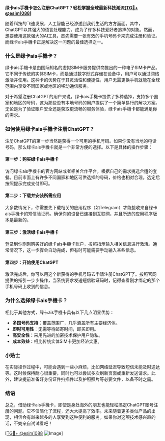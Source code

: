 **绿卡ais手機卡怎么注册ChatGPT？轻松掌握全球最新科技潮流[[TG💪+ @esim1088](https://t.me/s/esim1088)]**

随着科技的飞速发展，人工智能已经渗透到我们生活的方方面面。其中，ChatGPT以其强大的语言处理能力，成为了许多科技爱好者追捧的对象。然而，想要使用这款强大的AI工具，首先需要一张有效的手机号码卡来完成注册和验证。而绿卡ais手機卡正是解决这一问题的最佳选择之一。

### 什么是绿卡ais手機卡？

绿卡ais手機卡是由国际知名的虚拟SIM卡服务提供商推出的一种电子SIM卡产品。它不同于传统的实体SIM卡，而是通过数字形式存储在设备中，用户可以通过网络激活并使用。这种卡的优势在于其灵活性和便捷性，用户无需更换手机就能在全球范围内享受不同国家或地区的移动通信服务。

对于希望注册ChatGPT的用户来说，绿卡ais手機卡提供了多种选择，支持多个国家和地区的号码，这为那些没有本地号码的用户提供了一个简单易行的解决方案。无论是为了验证账户安全还是获取更流畅的服务体验，绿卡ais手機卡都能满足你的需求。

### 如何使用绿卡ais手機卡注册ChatGPT？

注册ChatGPT的第一步当然是获得一个可用的手机号码。如果你没有当地的电话号码，那么绿卡ais手機卡就是一个非常方便的选择。以下是具体的操作步骤：

#### 第一步：购买绿卡ais手機卡

访问绿卡ais手機卡的官方网站或者相关合作平台，根据自己的需求挑选合适的套餐。目前市面上有许多不同国家和地区可供选择的号码，价格也相对合理。选定后按照提示完成支付即可。

#### 第二步：下载并安装所需应用

大多数情况下，你需要先下载相关的应用程序（如Telegram）才能接收来自绿卡ais手機卡的短信验证码。确保你的设备已连接到互联网，并且所选的应用程序版本是最新的。

#### 第三步：激活绿卡ais手機卡

登录到你刚刚购买好的绿卡ais手機卡账户，按照指示输入相关信息进行激活。通常情况下，这一步骤会自动完成，但有时可能需要手动输入某些信息。

#### 第四步：开始使用ChatGPT

激活完成后，你可以用这个新获得的手机号码去申请注册ChatGPT了。按照官网提供的指引一步步操作，当系统要求发送短信验证码时，记得查看刚才绑定的那个手机号码上收到的信息。

### 为什么选择绿卡ais手機卡？

相比于其他方式，绿卡ais手機卡具有以下几点明显优势：

- **多国号码支持**：覆盖范围广，几乎涵盖所有主要经济体。
- **即时可用性**：无需等待邮寄时间，即买即用。
- **高安全性**：采用先进的加密技术保护用户隐私。
- **成本效益**：相比传统实体SIM卡更加经济实惠。

### 小贴士

在实际操作过程中，可能会遇到一些小麻烦，比如网络延迟导致短信未能及时送达等。这时候保持耐心很重要，同时也可以尝试多次刷新页面或重新发送请求。此外，建议提前准备好身份证件扫描件以及护照照片等必要文件，以备不时之需。

### 结语

总之，借助绿卡ais手機卡，即使是身处海外的朋友也能轻松搞定ChatGPT账号注册的问题。它不仅简化了流程，还大大提高了效率。未来随着更多类似产品的出现，相信会有越来越多的人享受到这种便利的服务。如果你对这项技术感兴趣的话，不妨亲自试试看吧！

[[TG💪+ @esim1088](https://t.me/s/esim1088) ![Image](https://i.postimg.cc/4NQfJmqS/Snipaste-2025-05-13-00-14-12.png)]